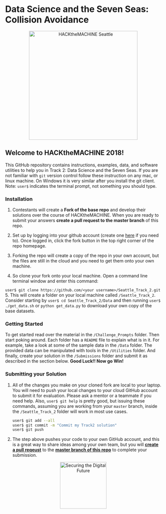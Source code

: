 # Data Science and the Seven Seas: Collision Avoidance

<p align="center">
  <img src="https://static1.squarespace.com/static/596d24cd4402430bb863ffad/t/5b41e62603ce641f98f2e3cd/1536741696061/?format=1500w" width="350" title="HACKtheMACHINE Seattle">
</p>

## Welcome to HACKtheMACHINE 2018!

This GitHub repository contains instructions, examples, data, and software utilities to help you in Track 2: Data Science and the Seven Seas.  If you are not familiar with `git` version control follow these instruction on any mac, or linux machine.  On Windows it is very similar after you install the git client. Note: `user$` indicates the terminal prompt, not something you should type.

### Installation

1. Contestants will create a **Fork of the base repo** and develop their solutions over the course of HACKtheMACHINE.  When you are ready to submit your answers **create a pull request to the master branch** of this repo.

2. Set up by logging into your github account (create one [here](https://github.com/join) if you need to).  Once logged in, click the fork button in the top right corner of the repo homepage.

3. Forking the repo will create a copy of the repo in your own account, but the files are still in the cloud and you need to get them onto your own machine.
4. So clone your fork onto your local machine.  Open a command line terminal window and enter this command:

  `user$ git clone https://github.com/<your username>/Seattle_Track_2.git`
5. This will create a folder on your local machine called `/Seattle_Track_2`.  Consider starting by `user$ cd Seattle_Track_2/Data` and then running `user$ ./get_data.sh` or `python get_data.py` to download your own copy of the base datasets.

### Getting Started

To get started read over the material in the `/Challenge_Prompts` folder.  Then start poking around.  Each folder has a `README` file to explain what is in it.  For example, take a look at some of the sample data in the `/Data` folder.  The provided data can be manipulated with tools in the `/Utilities` folder.  And finally, create your solution in the `/Submissions` folder and submit it as described in the section below.  **Good Luck!!  Now go Win!**

### Submitting your Solution

1. All of the changes you make on your cloned fork are local to your laptop.  You will need to push your local changes to your cloud GitHub account to submit it for evaluation. Please ask a mentor or a teammate if you need help.  Also, `user$ git help` is pretty good, but issuing these commands, assuming you are working from your `master` branch, inside the `/Seattle_Track_2` folder will work in most use cases.
    ```bash
    user$ git add --all
    user$ git commit -m "Commit my Track2 solution"
    user$ git push
    ```
2. The step above pushes your code to your own GitHub account, and this is a great way to share ideas among your own team, but you will [**create a pull reqeust**](https://help.github.com/articles/creating-a-pull-request-from-a-fork/) to the [**master branch of this repo**](https://github.com/FATHOM5/Seattle_Track_2) to complete your submission.

<p align="center">
  <a href="https://fathom5.co">
  <img src="https://static.wixstatic.com/media/3d35e8_2d9eb95a4abe4869afafbf51d29038dc~mv2.png/v1/fill/w_288,h_60,al_c,usm_0.66_1.00_0.01/3d35e8_2d9eb95a4abe4869afafbf51d29038dc~mv2.png" width="150" title="Securing the Digital Future">
  </a>
</p>

